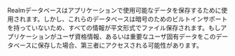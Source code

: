 
Realmデータベースはアプリケーションで使用可能なデータを保存するために使用されます。しかし、これらのデータベースは暗号のためのビルトインサポートを持っていないため、すべての情報が平文形式でファイル保存されます。もしアプリケーションがユーザ資格情報、あるいは重要なユーザ固有データをこのデータベースに保存した場合、第三者にアクセスされる可能性があります。
